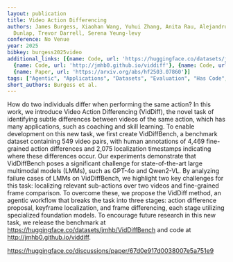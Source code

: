 ```yaml
---
layout: publication
title: Video Action Differencing
authors: James Burgess, Xiaohan Wang, Yuhui Zhang, Anita Rau, Alejandro Lozano, Lisa
  Dunlap, Trevor Darrell, Serena Yeung-levy
conference: No Venue
year: 2025
bibkey: burgess2025video
additional_links: [{name: Code, url: 'https://huggingface.co/datasets/jmhb/VidDiffBench'},
  {name: Code, url: 'http://jmhb0.github.io/viddiff'}, {name: Code, url: 'https://huggingface.co/discussions/paper/67d0e917d0038007e5a751e9'},
  {name: Paper, url: 'https://arxiv.org/abs/hf2503.07860'}]
tags: ["Agentic", "Applications", "Datasets", "Evaluation", "Has Code", "Model Architecture"]
short_authors: Burgess et al.
---
```

How do two individuals differ when performing the same action? In this work, we introduce Video Action Differencing (VidDiff), the novel task of identifying subtle differences between videos of the same action, which has many applications, such as coaching and skill learning. To enable development on this new task, we first create VidDiffBench, a benchmark dataset containing 549 video pairs, with human annotations of 4,469 fine-grained action differences and 2,075 localization timestamps indicating where these differences occur. Our experiments demonstrate that VidDiffBench poses a significant challenge for state-of-the-art large multimodal models (LMMs), such as GPT-4o and Qwen2-VL. By analyzing failure cases of LMMs on VidDiffBench, we highlight two key challenges for this task: localizing relevant sub-actions over two videos and fine-grained frame comparison. To overcome these, we propose the VidDiff method, an agentic workflow that breaks the task into three stages: action difference proposal, keyframe localization, and frame differencing, each stage utilizing specialized foundation models. To encourage future research in this new task, we release the benchmark at https://huggingface.co/datasets/jmhb/VidDiffBench and code at http://jmhb0.github.io/viddiff.

https://huggingface.co/discussions/paper/67d0e917d0038007e5a751e9